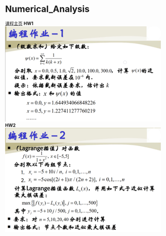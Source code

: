 # Numerical_Analysis  

[课程主页](http://staff.ustc.edu.cn/~tongwh/NA_2018/index.html)
**HW1**
![hw1](img/hw1.png)
**HW2**
![hw2](img/hw2.png)